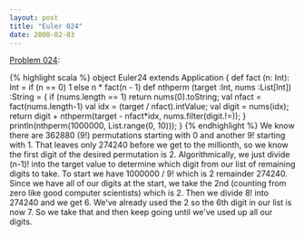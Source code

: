 ```yaml
---
layout: post
title: "Euler 024"
date: 2008-02-03
---
```


[Problem 024]\:

{% highlight scala %}
object Euler24 extends Application {
  def fact (n: Int): Int = if (n == 0) 1 else n * fact(n - 1)
  def nthperm (target :Int, nums :List[Int]) :String = {
    if (nums.length == 1) return nums(0).toString;
    val nfact = fact(nums.length-1)
    val idx = (target / nfact).intValue;
    val digit = nums(idx);
    return digit + nthperm(target - nfact*idx, nums.filter(digit.!=));
  }
  println(nthperm(1000000, List.range(0, 10)));
}
{% endhighlight %}
We know there are 362880 (9!) permutations starting with 0 and another 9! starting with 1. That leaves only 274240 before we get to the millionth, so we know the first digit of the desired permutation is 2. Algorithmically, we just divide (n-1)! into the target value to determine which digit from our list of remaining digits to take. To start we have 1000000 / 9! which is 2 remainder 274240. Since we have all of our digits at the start, we take the 2nd (counting from zero like good computer scientists) which is 2. Then we divide 8! into 274240 and we get 6. We've already used the 2 so the 6th digit in our list is now 7. So we take that and then keep going until we've used up all our digits.



[Problem 024]: http://projecteuler.net/index.php?section=problems&id=24
